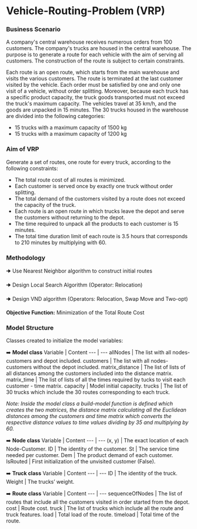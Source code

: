 # Vehicle-Routing-Problem (VRP)

### Business Scenario
A company's central warehouse receives numerous orders from 100 customers. The company's trucks are housed in the central warehouse. The purpose is to generate a route for each vehicle with the aim of serving all customers. The construction of the route is subject to certain constraints. 

Each route is an open route, which starts from the main warehouse and visits the various customers. The route is terminated at the last customer visited by the vehicle. Each order must be satisfied by one and only one visit of a vehicle, without order splitting. Moreover, because each truck has a specific product capacity, the truck goods transported must not exceed the truck's maximum capacity. The vehicles travel at 35 km/h, and the goods are unpacked in 15 minutes. The 30 trucks housed in the warehouse are divided into the following categories:

* 15 trucks with a maximum capacity of 1500 kg
* 15 trucks with a maximum capacity of 1200 kg

### Aim of VRP
Generate a set of routes, one route for every truck, according to the following constraints:
* The total route cost of all routes is minimized.
* Each customer is served once by exactly one truck without order splitting.
* The total demand of the customers visited by a route does not exceed the capacity of the truck.
* Each route is an open route in which trucks leave the depot and serve the customers without returning to the depot.
* The time required to unpack all the products to each customer is 15 minutes.
* The total time duration limit of each route is 3.5 hours that corresponds to 210 minutes by multiplying with 60.


### Methodology
  🠊 Use Nearest Neighbor algorithm to construct initial routes

  🠊 Design Local Search Algorithm (Operator: Relocation)

  🠊 Design VND algorithm (Operators: Relocation, Swap Move and Two-opt)


**Objective Function:** Minimization of the Total Route Cost

### Model Structure

Classes created to initialize the model variables:

:arrow_right: **Model class**
Variable | Content
--- | ---
allNodes | The list with all nodes-customers and depot included.
customers | The list with all nodes-customers without the depot included.
matrix_distance | The list of lists of all distances among the customers included into the distance matrix.
matrix_time | The list of lists of all the times required by tucks to visit each customer - time matrix.
capacity | Model initial capacity.
trucks | The list of 30 trucks which include the 30 routes corresponding to each truck.

*Note: Inside the model class a build-model function is defined which creates the two matrices, the distance matrix calculating all the Euclidean distances among the customers and time matrix which converts the respective distance values to time values dividing by 35 and multiplying by 60.*

:arrow_right: **Node class**
Variable | Content
--- | ---
(x, y) | The exact location of each Node-Customer.
ID | The identity of the customer.
St | The service time needed per customer.
Dem | The product demand of each customer.
IsRouted | First initialization of the unvisited customer (False).

:arrow_right: **Truck class**
Variable | Content
--- | ---
ID | The identity of the truck.
Weight | The trucks’ weight.

:arrow_right: **Route class**
Variable | Content
--- | ---
sequenceOfNodes | The list of routes that include all the customers visited in order started from the depot.
cost | Route cost.
truck | The list of trucks which include all the route and truck features.
load | Total load of the route. 
timeload | Total time of the route.
